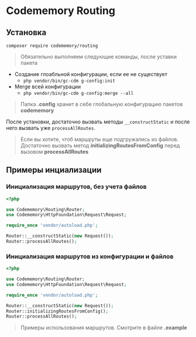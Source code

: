# Codememory Routing

## Установка

```
composer require codememory/routing
```

> Обязательно выполняем следующие команды, после уставки пакета

* Создание глоабльной конфигурации, если ее не существует
    * `php vendor/bin/gc-cdm g-config:init`
* Merge всей конфигурации
    * `php vendor/bin/gc-cdm g-config:merge --all`

> Папка **.config** хранит в себе глобальную конфигурацию пакетов **codememory**

После установки, достаточно вызвать методы `__constructStatic` и после него вызвать уже `processAllRoutes`.

> Если вы хотите, чтоб маршруты еще подгружались из файлов. Достаточно вызвать метод **initializingRoutesFromConfig** перед вызовом **processAllRoutes**

## Примеры инциализации
### Инициализация маршрутов, без учета файлов
```php
<?php

use Codememory\Routing\Router;
use Codememory\HttpFoundation\Request\Request;

require_once 'vendor/autoload.php';

Router::__constructStatic(new Request());
Router::processAllRoutes();
```

### Инициализация маршрутов из конфигурации и файлов
```php
<?php

use Codememory\Routing\Router;
use Codememory\HttpFoundation\Request\Request;

require_once 'vendor/autoload.php';

Router::__constructStatic(new Request());
Router::initializingRoutesFromConfig();
Router::processAllRoutes();
```

> Примеры использования маршрутов. Смотрите в файле **.example**